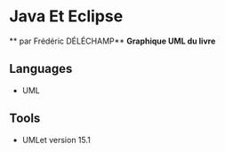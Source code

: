 # Java Et Eclipse
** par Frédéric DÉLÉCHAMP**
**Graphique UML du livre**


## Languages

- UML

## Tools 
- UMLet version 15.1


